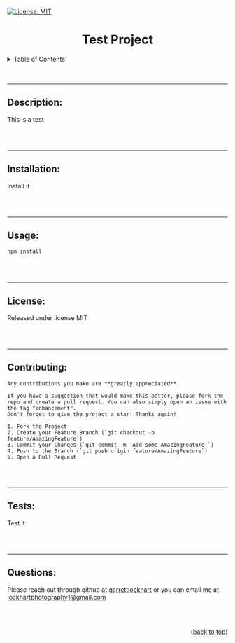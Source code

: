 <br />
<br />
<br />

<div id="top"></div>

[![License: MIT](https://img.shields.io/badge/License-MIT-yellow.svg)](https://opensource.org/licenses/MIT)

<h1 align="center" style="font-weight: bold" >Test Project</h1>

<details>
  <summary>Table of Contents</summary>
  <ol>
    <li><a href="#description">Description</a></li>
    <li><a href="#installation">Installation</a></li>
    <li><a href="#usage">Usage</a></li>
    <li><a href="#license">License</a></li>
    <li><a href="#contributing">Contributing</a></li>
    <li><a href="#tests">Tests</a></li>
    <li><a href="#questions">Questions</a></li>
  </ol>
</details>

<br />
<br />

---

## Description:
This is a test

<br />
<br />

---

## Installation:
Install it

<br />
<br />

---

## Usage:
```md
npm install
```

<br />
<br />

---

## License:
Released under license MIT

<br />
<br />

---

## Contributing:

    Any contributions you make are **greatly appreciated**.

    If you have a suggestion that would make this better, please fork the repo and create a pull request. You can also simply open an issue with the tag "enhancement".
    Don't forget to give the project a star! Thanks again!
    
    1. Fork the Project
    2. Create your Feature Branch (`git checkout -b feature/AmazingFeature`)
    3. Commit your Changes (`git commit -m 'Add some AmazingFeature'`)
    4. Push to the Branch (`git push origin feature/AmazingFeature`)
    5. Open a Pull Request

<br />
<br />

---

## Tests:
Test it

<br />
<br />

---

## Questions:
Please reach out through github at <a href="https://github.com/garrettlockhart" target=_blank>garrettlockhart</a> or you can email me at lockhartphotography1@gmail.com

<br />
<br />
    
<p align="right">(<a href="#top">back to top</a>)</p>


    